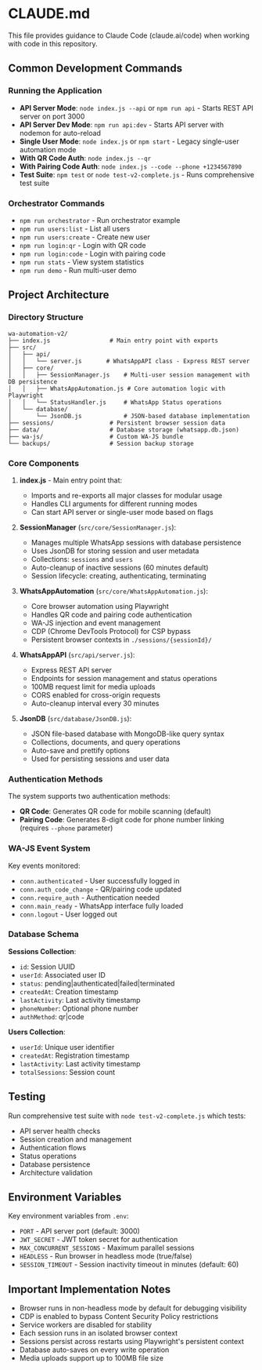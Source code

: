 # CLAUDE.md

This file provides guidance to Claude Code (claude.ai/code) when working with code in this repository.

## Common Development Commands

### Running the Application
- **API Server Mode**: `node index.js --api` or `npm run api` - Starts REST API server on port 3000
- **API Server Dev Mode**: `npm run api:dev` - Starts API server with nodemon for auto-reload
- **Single User Mode**: `node index.js` or `npm start` - Legacy single-user automation mode
- **With QR Code Auth**: `node index.js --qr`
- **With Pairing Code Auth**: `node index.js --code --phone +1234567890`
- **Test Suite**: `npm test` or `node test-v2-complete.js` - Runs comprehensive test suite

### Orchestrator Commands
- `npm run orchestrator` - Run orchestrator example
- `npm run users:list` - List all users
- `npm run users:create` - Create new user
- `npm run login:qr` - Login with QR code
- `npm run login:code` - Login with pairing code
- `npm run stats` - View system statistics
- `npm run demo` - Run multi-user demo

## Project Architecture

### Directory Structure
```
wa-automation-v2/
├── index.js                 # Main entry point with exports
├── src/
│   ├── api/
│   │   └── server.js       # WhatsAppAPI class - Express REST server
│   ├── core/
│   │   ├── SessionManager.js    # Multi-user session management with DB persistence
│   │   ├── WhatsAppAutomation.js # Core automation logic with Playwright
│   │   └── StatusHandler.js     # WhatsApp Status operations
│   └── database/
│       └── JsonDB.js            # JSON-based database implementation
├── sessions/                # Persistent browser session data
├── data/                    # Database storage (whatsapp.db.json)
├── wa-js/                   # Custom WA-JS bundle
└── backups/                 # Session backup storage
```

### Core Components

1. **index.js** - Main entry point that:
   - Imports and re-exports all major classes for modular usage
   - Handles CLI arguments for different running modes
   - Can start API server or single-user mode based on flags

2. **SessionManager** (`src/core/SessionManager.js`):
   - Manages multiple WhatsApp sessions with database persistence
   - Uses JsonDB for storing session and user metadata
   - Collections: `sessions` and `users`
   - Auto-cleanup of inactive sessions (60 minutes default)
   - Session lifecycle: creating, authenticating, terminating

3. **WhatsAppAutomation** (`src/core/WhatsAppAutomation.js`):
   - Core browser automation using Playwright
   - Handles QR code and pairing code authentication
   - WA-JS injection and event management
   - CDP (Chrome DevTools Protocol) for CSP bypass
   - Persistent browser contexts in `./sessions/{sessionId}/`

4. **WhatsAppAPI** (`src/api/server.js`):
   - Express REST API server
   - Endpoints for session management and status operations
   - 100MB request limit for media uploads
   - CORS enabled for cross-origin requests
   - Auto-cleanup interval every 30 minutes

5. **JsonDB** (`src/database/JsonDB.js`):
   - JSON file-based database with MongoDB-like query syntax
   - Collections, documents, and query operations
   - Auto-save and prettify options
   - Used for persisting sessions and user data

### Authentication Methods

The system supports two authentication methods:
- **QR Code**: Generates QR code for mobile scanning (default)
- **Pairing Code**: Generates 8-digit code for phone number linking (requires `--phone` parameter)

### WA-JS Event System

Key events monitored:
- `conn.authenticated` - User successfully logged in
- `conn.auth_code_change` - QR/pairing code updated
- `conn.require_auth` - Authentication needed
- `conn.main_ready` - WhatsApp interface fully loaded
- `conn.logout` - User logged out

### Database Schema

**Sessions Collection**:
- `id`: Session UUID
- `userId`: Associated user ID
- `status`: pending|authenticated|failed|terminated
- `createdAt`: Creation timestamp
- `lastActivity`: Last activity timestamp
- `phoneNumber`: Optional phone number
- `authMethod`: qr|code

**Users Collection**:
- `userId`: Unique user identifier
- `createdAt`: Registration timestamp
- `lastActivity`: Last activity timestamp
- `totalSessions`: Session count

## Testing

Run comprehensive test suite with `node test-v2-complete.js` which tests:
- API server health checks
- Session creation and management
- Authentication flows
- Status operations
- Database persistence
- Architecture validation

## Environment Variables

Key environment variables from `.env`:
- `PORT` - API server port (default: 3000)
- `JWT_SECRET` - JWT token secret for authentication
- `MAX_CONCURRENT_SESSIONS` - Maximum parallel sessions
- `HEADLESS` - Run browser in headless mode (true/false)
- `SESSION_TIMEOUT` - Session inactivity timeout in minutes (default: 60)

## Important Implementation Notes

- Browser runs in non-headless mode by default for debugging visibility
- CDP is enabled to bypass Content Security Policy restrictions
- Service workers are disabled for stability
- Each session runs in an isolated browser context
- Sessions persist across restarts using Playwright's persistent context
- Database auto-saves on every write operation
- Media uploads support up to 100MB file size